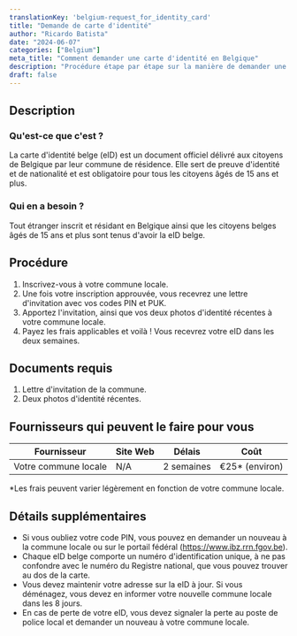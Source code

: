 ```yaml
---
translationKey: 'belgium-request_for_identity_card'
title: "Demande de carte d'identité"
author: "Ricardo Batista"
date: "2024-06-07"
categories: ["Belgium"]
meta_title: "Comment demander une carte d'identité en Belgique"
description: "Procédure étape par étape sur la manière de demander une carte d'identité belge."
draft: false
---
```


## Description
### Qu'est-ce que c'est ?
La carte d'identité belge (eID) est un document officiel délivré aux citoyens de Belgique par leur commune de résidence. Elle sert de preuve d'identité et de nationalité et est obligatoire pour tous les citoyens âgés de 15 ans et plus.

### Qui en a besoin ?
Tout étranger inscrit et résidant en Belgique ainsi que les citoyens belges âgés de 15 ans et plus sont tenus d'avoir la eID belge.

## Procédure
1. Inscrivez-vous à votre commune locale.
2. Une fois votre inscription approuvée, vous recevrez une lettre d'invitation avec vos codes PIN et PUK.
3. Apportez l'invitation, ainsi que vos deux photos d'identité récentes à votre commune locale.
4. Payez les frais applicables et voilà ! Vous recevrez votre eID dans les deux semaines.

## Documents requis
1. Lettre d'invitation de la commune.
2. Deux photos d'identité récentes.

## Fournisseurs qui peuvent le faire pour vous

| Fournisseur        |     Site Web     |     Délais    |       Coût      |
| --------------- | --------------- |  :-------------: | :-------------: |
| Votre commune locale   |  N/A       |      2 semaines      |        €25*  (environ)   |

\*Les frais peuvent varier légèrement en fonction de votre commune locale.

## Détails supplémentaires
- Si vous oubliez votre code PIN, vous pouvez en demander un nouveau à la commune locale ou sur le portail fédéral (https://www.ibz.rrn.fgov.be).
- Chaque eID belge comporte un numéro d'identification unique, à ne pas confondre avec le numéro du Registre national, que vous pouvez trouver au dos de la carte.
- Vous devez maintenir votre adresse sur la eID à jour. Si vous déménagez, vous devez en informer votre nouvelle commune locale dans les 8 jours.
- En cas de perte de votre eID, vous devez signaler la perte au poste de police local et demander un nouveau à votre commune locale.